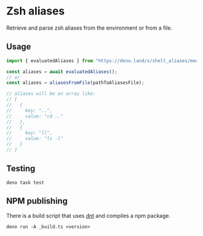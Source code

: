 # Zsh aliases

Retrieve and parse zsh aliases from the environment or from a file.

## Usage

```typescript
import { evaluatedAliases } from "https://deno.land/x/shell_aliases/mode.ts";

const aliases = await evaluatedAliases();
// or
const aliases = aliasesFromFile(pathToAliasesFile);

// aliases will be an array like:
// [
//   {
//     key: "..",
//     value: "cd .."
//   },
//   {
//     key: "ll",
//     value: "ls -l"
//   }
// ]
```

## Testing

```
deno task test
```

## NPM publishing

There is a build script that uses [dnt](https://deno.land/x/dnt) and compiles a
npm package.

```
deno run -A _build.ts <version>
```
